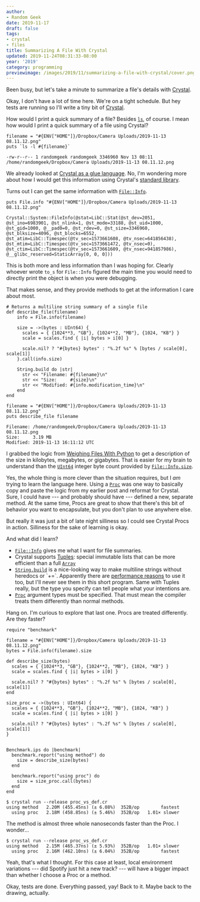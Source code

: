 ```yaml
---
author:
- Random Geek
date: 2019-11-17
draft: false
tags:
- crystal
- files
title: Summarizing A File With Crystal
updated: 2019-11-24T08:31:33-08:00
year: '2019'
category: programming
previewimage: /images/2019/11/summarizing-a-file-with-crystal/cover.png
---
```


Been busy, but let's take a minute to summarize a file's details with
[Crystal](https://crystal-lang.org/).

<!-- TEASER_END -->

Okay, I don't have a lot of time here. We're on a tight schedule. But hey tests are running so I'll write a tiny bit of [Crystal](/tags/crystal).

How would I print a quick summary of a file? Besides [`ls`](http://www.man7.org/linux/man-pages/man1/ls.1.html), of course. I mean how would I print a quick summary of a file using Crystal?

```crystal
filename = "#{ENV["HOME"]}/Dropbox/Camera Uploads/2019-11-13 08.11.12.png"
puts `ls -l #{filename}`
```

```text
-rw-r--r-- 1 randomgeek randomgeek 3346960 Nov 13 08:11 /home/randomgeek/Dropbox/Camera Uploads/2019-11-13 08.11.12.png
```

We already looked at [Crystal as a glue language](/2019/08/25/trying-the-crystal-language). No, I'm wondering
more about how I would get this information using Crystal's [standard
library](https://crystal-lang.org/api/).

Turns out I can get the same information with [`File::Info`](https://crystal-lang.org/api/0.31.1/File/Info.html).

```crystal
puts File.info "#{ENV["HOME"]}/Dropbox/Camera Uploads/2019-11-13 08.11.12.png"
```

```text
Crystal::System::FileInfo(@stat=LibC::Stat(@st_dev=2051, @st_ino=6983901, @st_nlink=1, @st_mode=33188, @st_uid=1000, @st_gid=1000, @__pad0=0, @st_rdev=0, @st_size=3346960, @st_blksize=4096, @st_blocks=6552, @st_atim=LibC::Timespec(@tv_sec=1573661608, @tv_nsec=641856438), @st_mtim=LibC::Timespec(@tv_sec=1573661472, @tv_nsec=0), @st_ctim=LibC::Timespec(@tv_sec=1573661609, @tv_nsec=941857986), @__glibc_reserved=StaticArray[0, 0, 0]))
```

This is both more and less information than I was hoping for. Clearly
whoever wrote `to_s` for `File::Info` figured the main time you would
need to directly print the object is when you were debugging.

That makes sense, and they provide methods to get at the information I
care about most.

```crystal#
# Returns a multiline string summary of a single file
def describe_file(filename)
    info = File.info(filename)

    size = ->(bytes : UInt64) {
      scales = { {1024**3, "GB"}, {1024**2, "MB"}, {1024, "KB"} }
      scale = scales.find { |i| bytes > i[0] }

      scale.nil? ? "#{bytes} bytes" : "%.2f %s" % [bytes / scale[0], scale[1]]
    }.call(info.size)

    String.build do |str|
      str << "Filename: #{filename}\n"
      str << "Size:     #{size}\n"
      str << "Modified: #{info.modification_time}\n"
    end
end

filename = "#{ENV["HOME"]}/Dropbox/Camera Uploads/2019-11-13 08.11.12.png"
puts describe_file filename
```

```text
Filename: /home/randomgeek/Dropbox/Camera Uploads/2019-11-13 08.11.12.png
Size:     3.19 MB
Modified: 2019-11-13 16:11:12 UTC
```

I grabbed the logic from [Weighing Files With Python](/2019/06/01/weighing-files-with-python/) to get a
description of the size in kilobytes, megabytes, or gigabytes. That is
easier for my brain to understand than the [`UInt64`](https://crystal-lang.org/api/0.31.1/UInt64.html) integer byte count
provided by [`File::Info.size`](https://crystal-lang.org/api/0.31.1/File/Info.html#size:UInt64-instance-method).

Yes, the whole thing is more clever than the situation requires, but I
_am_ trying to learn the language here. Using a [`Proc`](https://crystal-lang.org/api/0.31.1/Proc.html) was one way
to basically copy and paste the logic from my earlier post and
reformat for Crystal. Sure, I could have --- and probably should have
--- defined a new, separate method. At the same time, Procs are great
to show that there's this bit of behavior you want to encapsulate, but
you don't plan to use anywhere else.

But really it was just a bit of late night silliness so I could see
Crystal Procs in action. Silliness for the sake of learning is okay.

And what did I learn?

-   [`File::Info`](https://crystal-lang.org/api/0.31.1/File/Info.html) gives me what I want for file summaries.
-   Crystal supports [Tuples](https://crystal-lang.org/api/0.31.1/Tuple.html): special immutable lists that can be more
    efficient than a full [`Array`](https://crystal-lang.org/api/0.31.1/Array.html)
-   [`String.build`](https://crystal-lang.org/api/0.31.1/String.html#build(capacity=64,&block):self-class-method) is a nice-looking way to make multiline strings
    without heredocs or \`+=\`. Apparently there are [performance reasons](https://crystal-lang.org/reference/guides/performance.html)
    to use it too, but I'll never see them in this short program. Same
    with Tuples really, but the type you specify can tell people what
    your intentions are.
-   [`Proc`](https://crystal-lang.org/api/0.31.1/Proc.html) argument types must be specified. That must mean the compiler
    treats them differently than normal methods.

Hang on. I'm curious to explore that last one. Procs are treated
differently. Are they faster?

```crystal
require "benchmark"

filename = "#{ENV["HOME"]}/Dropbox/Camera Uploads/2019-11-13 08.11.12.png"
bytes = File.info(filename).size

def describe_size(bytes)
  scales = { {1024**3, "GB"}, {1024**2, "MB"}, {1024, "KB"} }
  scale = scales.find { |i| bytes > i[0] }

  scale.nil? ? "#{bytes} bytes" : "%.2f %s" % [bytes / scale[0], scale[1]]
end

size_proc = ->(bytes : UInt64) {
  scales = { {1024**3, "GB"}, {1024**2, "MB"}, {1024, "KB"} }
  scale = scales.find { |i| bytes > i[0] }

  scale.nil? ? "#{bytes} bytes" : "%.2f %s" % [bytes / scale[0], scale[1]]
}


Benchmark.ips do |benchmark|
  benchmark.report("using method") do
    size = describe_size(bytes)
  end

  benchmark.report("using proc") do
    size = size_proc.call(bytes)
  end
end
```

```text
$ crystal run --release proc_vs_def.cr
using method   2.20M (455.45ns) (± 6.08%)  352B/op        fastest
  using proc   2.18M (458.85ns) (± 5.46%)  352B/op   1.01× slower
```

The method is almost three whole nanoseconds faster than the Proc. I
wonder...

```text
$ crystal run --release proc_vs_def.cr
using method   2.15M (465.37ns) (± 5.93%)  352B/op   1.01× slower
  using proc   2.16M (462.10ns) (± 6.04%)  352B/op        fastest
```

Yeah, that's what I thought. For this case at least, local environment
variations --- did Spotify just hit a new track? --- will have a
bigger impact than whether I choose a Proc or a method.

Okay, tests are done. Everything passed, yay! Back to it. Maybe back
to the drawing, actually.
